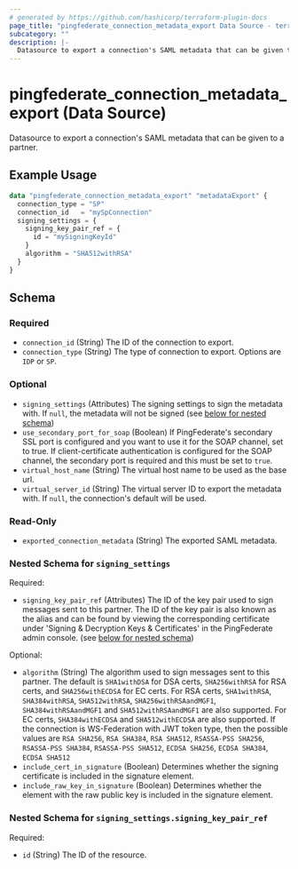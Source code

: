 ```yaml
---
# generated by https://github.com/hashicorp/terraform-plugin-docs
page_title: "pingfederate_connection_metadata_export Data Source - terraform-provider-pingfederate"
subcategory: ""
description: |-
  Datasource to export a connection's SAML metadata that can be given to a partner.
---
```


# pingfederate_connection_metadata_export (Data Source)

Datasource to export a connection's SAML metadata that can be given to a partner.

## Example Usage

```terraform
data "pingfederate_connection_metadata_export" "metadataExport" {
  connection_type = "SP"
  connection_id   = "mySpConnection"
  signing_settings = {
    signing_key_pair_ref = {
      id = "mySigningKeyId"
    }
    algorithm = "SHA512withRSA"
  }
}
```

<!-- schema generated by tfplugindocs -->
## Schema

### Required

- `connection_id` (String) The ID of the connection to export.
- `connection_type` (String) The type of connection to export. Options are `IDP` or `SP`.

### Optional

- `signing_settings` (Attributes) The signing settings to sign the metadata with. If `null`, the metadata will not be signed (see [below for nested schema](#nestedatt--signing_settings))
- `use_secondary_port_for_soap` (Boolean) If PingFederate's secondary SSL port is configured and you want to use it for the SOAP channel, set to true. If client-certificate authentication is configured for the SOAP channel, the secondary port is required and this must be set to `true`.
- `virtual_host_name` (String) The virtual host name to be used as the base url.
- `virtual_server_id` (String) The virtual server ID to export the metadata with. If `null`, the connection's default will be used.

### Read-Only

- `exported_connection_metadata` (String) The exported SAML metadata.

<a id="nestedatt--signing_settings"></a>
### Nested Schema for `signing_settings`

Required:

- `signing_key_pair_ref` (Attributes) The ID of the key pair used to sign messages sent to this partner. The ID of the key pair is also known as the alias and can be found by viewing the corresponding certificate under 'Signing & Decryption Keys & Certificates' in the PingFederate admin console. (see [below for nested schema](#nestedatt--signing_settings--signing_key_pair_ref))

Optional:

- `algorithm` (String) The algorithm used to sign messages sent to this partner. The default is `SHA1withDSA` for DSA certs, `SHA256withRSA` for RSA certs, and `SHA256withECDSA` for EC certs. For RSA certs, `SHA1withRSA`, `SHA384withRSA`, `SHA512withRSA`, `SHA256withRSAandMGF1`, `SHA384withRSAandMGF1` and `SHA512withRSAandMGF1` are also supported. For EC certs, `SHA384withECDSA` and `SHA512withECDSA` are also supported. If the connection is WS-Federation with JWT token type, then the possible values are `RSA SHA256`, `RSA SHA384`, `RSA SHA512`, `RSASSA-PSS SHA256`, `RSASSA-PSS SHA384`, `RSASSA-PSS SHA512`, `ECDSA SHA256`, `ECDSA SHA384`, `ECDSA SHA512`
- `include_cert_in_signature` (Boolean) Determines whether the signing certificate is included in the signature element.
- `include_raw_key_in_signature` (Boolean) Determines whether the element with the raw public key is included in the signature element.

<a id="nestedatt--signing_settings--signing_key_pair_ref"></a>
### Nested Schema for `signing_settings.signing_key_pair_ref`

Required:

- `id` (String) The ID of the resource.
